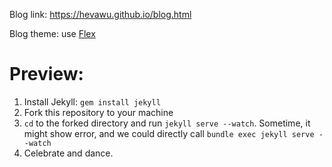 Blog link: https://hevawu.github.io/blog.html

Blog theme: use [Flex](http://the-development.github.io/flex/)

Preview:
===
1. Install Jekyll: `gem install jekyll`
2. Fork this repository to your machine
3. `cd` to the forked directory and run `jekyll serve --watch`. Sometime, it might show error, and we could directly call `bundle exec jekyll serve --watch`
4. Celebrate and dance.
